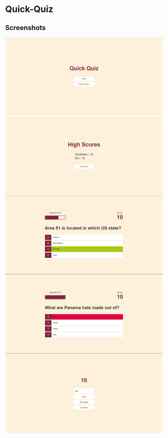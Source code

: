 # Quick-Quiz
<h2>Screenshots</h2>
<div>
<img src="images/first.png"/>
<img src="images/highscores.png"/>
<img src="images/game1.png"/>
<img src="images/game2.png"/>
<img src="images/end.png"/>
</div>
